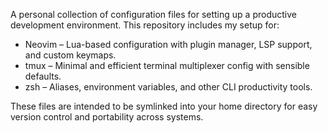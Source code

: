 A personal collection of configuration files for setting up a productive development environment. This repository includes my setup for:

- Neovim – Lua-based configuration with plugin manager, LSP support, and custom keymaps.
- tmux – Minimal and efficient terminal multiplexer config with sensible defaults.
- zsh – Aliases, environment variables, and other CLI productivity tools.

These files are intended to be symlinked into your home directory for easy version control and portability across systems.
